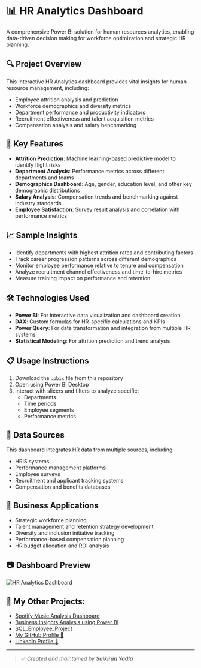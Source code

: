 # 📊 HR Analytics Dashboard

A comprehensive Power BI solution for human resources analytics, enabling data-driven decision making for workforce optimization and strategic HR planning.

## 🔍 Project Overview

This interactive HR Analytics dashboard provides vital insights for human resource management, including:

- Employee attrition analysis and prediction
- Workforce demographics and diversity metrics
- Department performance and productivity indicators
- Recruitment effectiveness and talent acquisition metrics
- Compensation analysis and salary benchmarking

## 🚀 Key Features

- **Attrition Prediction**: Machine learning-based predictive model to identify flight risks
- **Department Analysis**: Performance metrics across different departments and teams
- **Demographics Dashboard**: Age, gender, education level, and other key demographic distributions
- **Salary Analysis**: Compensation trends and benchmarking against industry standards
- **Employee Satisfaction**: Survey result analysis and correlation with performance metrics

## 📈 Sample Insights

- Identify departments with highest attrition rates and contributing factors
- Track career progression patterns across different demographics
- Monitor employee performance relative to tenure and compensation
- Analyze recruitment channel effectiveness and time-to-hire metrics
- Measure training impact on performance and retention

## 🛠️ Technologies Used

- **Power BI**: For interactive data visualization and dashboard creation
- **DAX**: Custom formulas for HR-specific calculations and KPIs
- **Power Query**: For data transformation and integration from multiple HR systems
- **Statistical Modeling**: For attrition prediction and trend analysis

## 📋 Usage Instructions

1. Download the `.pbix` file from this repository
2. Open using Power BI Desktop
3. Interact with slicers and filters to analyze specific:
   - Departments
   - Time periods
   - Employee segments
   - Performance metrics

## 🔄 Data Sources

This dashboard integrates HR data from multiple sources, including:
- HRIS systems
- Performance management platforms
- Employee surveys
- Recruitment and applicant tracking systems
- Compensation and benefits databases

## 💼 Business Applications

- Strategic workforce planning
- Talent management and retention strategy development
- Diversity and inclusion initiative tracking
- Performance-based compensation planning
- HR budget allocation and ROI analysis

## 📷 Dashboard Preview

![HR Analytics Dashboard](https://github.com/user-attachments/assets/e8b98359-3eb9-462d-9810-30f3d1207a3d)


## 🔗 My Other Projects:
- [Spotify Music Analysis Dashboard](https://github.com/Kiran8897/Spotify-Music-Analysis)
- [Business Insights Analysis using Power BI](https://github.com/Kiran8897/Business-Insights-Analysis-using-PowerBI)
- [SQL_Employee_Project](https://github.com/Kiran8897/SQL_Employee_-Project)
- [My GitHub Profile 🧠](https://github.com/Kiran8897)
- [LinkedIn Profile 👋](https://www.linkedin.com/in/saikiran-yadla-897304198/)

---

> ✅ _Created and maintained by **Saikiran Yadla**_
